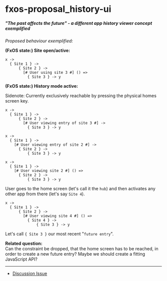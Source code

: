 # fxos-proposal_history-ui
##### "The past affects the future" - a different app history viewer concept exemplified

_Proposed behaviour exemplified:_

**(FxOS state:) Site open/active:**

```
x ->
  { Site 1 } ->
      { Site 2 } ->
        [# User using site 3 #] () =>
          { Site 3 } -> y
```

**(FxOS state:) History mode active:**  

Sidenote: Currently exclusively reachable by pressing the physical homes screen key.

```
x ->
  { Site 1 } ->
      { Site 2 } ->
        [# User viewing entry of site 3 #] ->
          { Site 3 } -> y

x ->
  { Site 1 } ->
    [# User viewing entry of site 2 #] ->
      { Site 2 } ->
          { Site 3 } -> y

x ->
  { Site 1 } ->
    [# User viewing site 2 #] () =>
      { Site 2 } ->
          { Site 3 } -> y
```

User goes to the home screen (let's call it the `hub`) and then activates any other app from there (let's say `Site 4`).

```
x ->
  { Site 1 } ->
      { Site 2 } ->
        [# User viewing site 4 #] () =>
          { Site 4 } ->
              { Site 3 } -> y
```

Let's call `{ Site 3 }` our most recent "`future entry`".

**Related question:**  
Can the constraint be dropped, that the home screen has to be reached, in order to create a new
future entry? Maybe we should create a fitting JavaScript API?

***

* [Discussion Issue](https://github.com/pguth/fxos-proposal_history-ui/issues/1)
